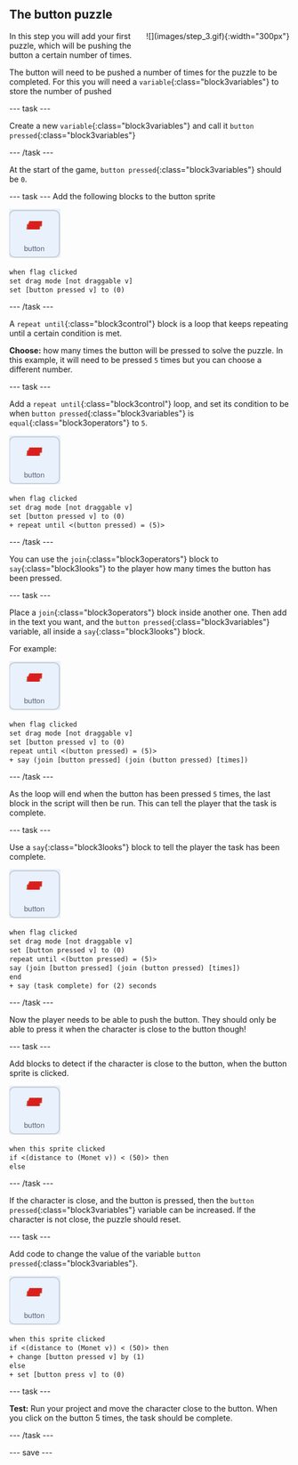 ## The button puzzle

<div style="display: flex; flex-wrap: wrap">
<div style="flex-basis: 200px; flex-grow: 1; margin-right: 15px;">
In this step you will add your first puzzle, which will be pushing the button a certain number of times.
</div>
<div>
![](images/step_3.gif){:width="300px"}
</div>
</div>

The button will need to be pushed a number of times for the puzzle to be completed. For this you will need a `variable`{:class="block3variables"} to store the number of pushed

--- task ---

Create a new `variable`{:class="block3variables"} and call it `button pressed`{:class="block3variables"}

--- /task ---

At the start of the game, `button pressed`{:class="block3variables"} should be `0`.

--- task ---
Add the following blocks to the button sprite

![button sprite](images/button-sprite.png)
```blocks3
when flag clicked
set drag mode [not draggable v]
set [button pressed v] to (0)
```
--- /task ---

A `repeat until`{:class="block3control"} block is a loop that keeps repeating until a certain condition is met. 

**Choose:** how many times the button will be pressed to solve the puzzle. In this example, it will need to be pressed `5` times but you can choose a different number.

--- task ---

Add a `repeat until`{:class="block3control"} loop, and set its condition to be when `button pressed`{:class="block3variables"} is `equal`{:class="block3operators"} to `5`.

![button sprite](images/button-sprite.png)
```blocks3
when flag clicked
set drag mode [not draggable v]
set [button pressed v] to (0)
+ repeat until <(button pressed) = (5)>
```
--- /task ---

You can use the `join`{:class="block3operators"} block to `say`{:class="block3looks"} to the player how many times the button has been pressed.

--- task ---

Place a `join`{:class="block3operators"} block inside another one. Then add in the text you want, and the `button pressed`{:class="block3variables"} variable, all inside a `say`{:class="block3looks"} block.

For example:

![button sprite](images/button-sprite.png)
```blocks3
when flag clicked
set drag mode [not draggable v]
set [button pressed v] to (0)
repeat until <(button pressed) = (5)>
+ say (join [button pressed] (join (button pressed) [times])
```
--- /task ---

As the loop will end when the button has been pressed `5` times, the last block in the script will then be run. This can tell the player that the task is complete.

--- task ---

Use a `say`{:class="block3looks"} block to tell the player the task has been complete.

![button sprite](images/button-sprite.png)
```blocks3
when flag clicked
set drag mode [not draggable v]
set [button pressed v] to (0)
repeat until <(button pressed) = (5)>
say (join [button pressed] (join (button pressed) [times])
end
+ say (task complete) for (2) seconds
```

--- /task ---

Now the player needs to be able to push the button. They should only be able to press it when the character is close to the button though!

--- task ---

Add blocks to detect if the character is close to the button, when the button sprite is clicked.

![button sprite](images/button-sprite.png)
```blocks3
when this sprite clicked
if <(distance to (Monet v)) < (50)> then
else
```

--- /task ---

If the character is close, and the button is pressed, then the `button pressed`{:class="block3variables"} variable can be increased. If the character is not close, the puzzle should reset.

--- task ---

Add code to change the value of the variable `button pressed`{:class="block3variables"}.

![button sprite](images/button-sprite.png)
```blocks3
when this sprite clicked
if <(distance to (Monet v)) < (50)> then
+ change [button pressed v] by (1)
else
+ set [button press v] to (0)
```

--- task ---

**Test:** Run your project and move the character close to the button. When you click on the button 5 times, the task should be complete.

--- /task ---

--- save ---


